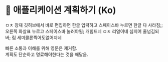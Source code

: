 # 📝 애플리케이션 계획하기 (Ko)
ㅁㅊ 창재 깃허브에서 바로 편집하면 한글 입력하고 스페이스바 누르면 한글 다 사라짐;; 오른쪽 화살표 누르고 스페이스바 눌러야됨; 개힘드네
ㅁㅊ 리얼이네 심지어 줄넘김되버; 림 세미콜론찍어도없어지네

빠른 소통과 이해를 위해 영문은 제거함.\
계획도 단순하고 명료해야한다는 것을 깨달음.
